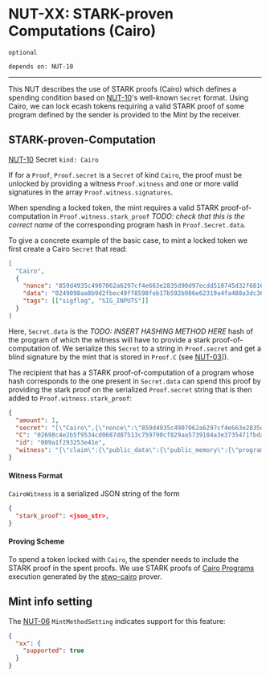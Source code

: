 # NUT-XX: STARK-proven Computations (Cairo)


`optional`

`depends on: NUT-10`

---


This NUT describes the use of STARK proofs (Cairo) which defines a spending condition based on [NUT-10][10]'s well-known `Secret` format. Using Cairo, we can lock ecash tokens requiring a valid STARK proof of some program defined by the sender is provided to the Mint by the receiver.

## STARK-proven-Computation

[NUT-10][10] Secret `kind: Cairo`

If for a `Proof`, `Proof.secret` is a `Secret` of kind `Cairo`, the proof must be unlocked by providing a witness `Proof.witness` and one or more valid signatures in the array `Proof.witness.signatures`.

When spending a locked token, the mint requires a valid STARK proof-of-computation in `Proof.witness.stark_proof` *TODO: check that this is the correct name* of the corresponding program hash in `Proof.Secret.data`.

To give a concrete example of the basic case, to mint a locked token we first create a Cairo `Secret` that read:

```json
[
  "Cairo",
  {
    "nonce": "859d4935c4907062a6297cf4e663e2835d90d97ecdd510745d32f6816323a41f",
    "data": "0249098aa8b9d2fbec49ff8598feb17b592b986e62319a4fa488a3dc36387157a7",
    "tags": [["sigflag", "SIG_INPUTS"]]
  }
]
```

Here, `Secret.data` is the *TODO: INSERT HASHING METHOD HERE* hash of the program of which the witness will have to provide a stark proof-of-computation of. We serialize this `Secret` to a string in `Proof.secret` and get a blind signature by the mint that is stored in `Proof.C` (see [NUT-03][03]]).

The recipient that has a STARK proof-of-computation of a program whose hash corresponds to the one present in `Secret.data` can spend this proof by providing the stark proof on the serialized `Proof.secret` string that is then added to `Proof.witness.stark_proof`:

```json
{
  "amount": 1,
  "secret": "[\"Cairo\",{\"nonce\":\"859d4935c4907062a6297cf4e663e2835d90d97ecdd510745d32f6816323a41f\",\"data\":\"0249098aa8b9d2fbec49ff8598feb17b592b986e62319a4fa488a3dc36387157a7\",\"tags\":[[\"sigflag\",\"SIG_INPUTS\"]]}]",
  "C": "02698c4e2b5f9534cd0687d87513c759790cf829aa5739184a3e3735471fbda904",
  "id": "009a1f293253e41e",
  "witness": "{\"claim\":{\"public_data\":{\"public_memory\":{\"program\":[[0,[2147450879,67600385,0,0,0,0,0,0]],[1,[2,0,0,0,0,0,0,0]],[2,[2147581952,285507585,0,0,0,0,0,0]],[3,[4,0,0,0,0,0,0,0]],[4,[2147450879,17268737,0,0,0,0,0,0]],[5,[0,0,0,0,0,0,0,0]]]]}}}..."
}
```

#### Witness Format
`CairoWitness` is a serialized JSON string of the form

```json
{
  "stark_proof": <json_str>,
}
```


#### Proving Scheme

To spend a token locked with `Cairo`, the spender needs to include the STARK proof in the spent proofs. We use STARK proofs of [Cairo Programs] execution generated by the [stwo-cairo] prover.





## Mint info setting

The [NUT-06][06] `MintMethodSetting` indicates support for this feature:

```json
{
  "xx": {
    "supported": true
  }
}
```


[00]: 00.md
[01]: 01.md
[02]: 02.md
[03]: 03.md
[04]: 04.md
[05]: 05.md
[06]: 06.md
[07]: 07.md
[08]: 08.md
[09]: 09.md
[10]: 10.md
[11]: 11.md
[12]: 12.md
[Cairo Programs]: https://www.cairo-lang.org/
[STWO-Cairo]: https://github.com/starkware-libs/stwo-cairo
